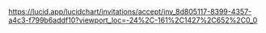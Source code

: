 https://lucid.app/lucidchart/invitations/accept/inv_8d805117-8399-4357-a4c3-f799b6addf10?viewport_loc=-24%2C-161%2C1427%2C652%2C0_0
